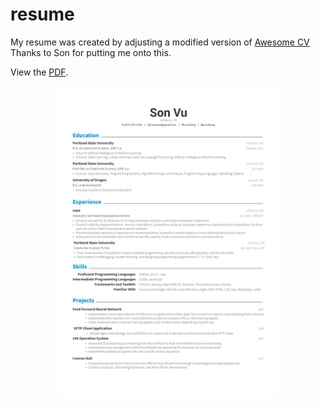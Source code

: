 # resume
My resume was created by adjusting a modified version of [Awesome CV](https://github.com/junhaodong/resume) Thanks to Son for putting me onto this.

View the [PDF](https://raw.githubusercontent.com/Zeiloz/resume/master/resume.pdf).

<div align="center">
  <img alt="Résumé" src="https://raw.githubusercontent.com/Zeiloz/resume/master/resume.png" width="70%" />
</div>
